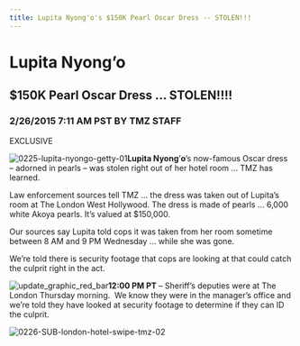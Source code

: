 ```yaml
---
title: Lupita Nyong'o's $150K Pearl Oscar Dress -- STOLEN!!!
---
```


Lupita Nyong’o
==============

\$150K Pearl Oscar Dress … STOLEN!!!!
-------------------------------------

### 2/26/2015 7:11 AM PST BY TMZ STAFF

EXCLUSIVE

![0225-lupita-nyongo-getty-01]**Lupita Nyong**’**o**’s now-famous Oscar dress – adorned in pearls – was stolen right out of her hotel room … TMZ has learned.

Law enforcement sources tell TMZ … the dress was taken out of Lupita’s room at The London West Hollywood. The dress is made of pearls … 6,000 white Akoya pearls. It’s valued at \$150,000.

Our sources say Lupita told cops it was taken from her room sometime between 8 AM and 9 PM Wednesday … while she was gone.  

We’re told there is security footage that cops are looking at that could catch the culprit right in the act. 

![update\_graphic\_red\_bar]**12:00 PM PT** – Sheriff’s deputies were at The London Thursday morning.  We know they were in the manager’s office and we’re told they have looked at security footage to determine if they can ID the culprit.

![0226-SUB-london-hotel-swipe-tmz-02]

  [0225-lupita-nyongo-getty-01]: http://ll-media.tmz.com/2015/02/26/0225-lupita-nyongo-getty-4.jpg
  [update\_graphic\_red\_bar]: http://ll-media.tmz.com/2013/11/20/update-graphic-red-bar.jpg
  [0226-SUB-london-hotel-swipe-tmz-02]: http://ll-media.tmz.com/2015/02/26/0226-sub-london-hotel-swipe-tmz-11.jpg
